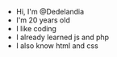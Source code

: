 -  Hi, I'm @Dedelandia
-  I'm 20 years old
-  I like coding
-  I already learned js and php
-  I also know html and css
